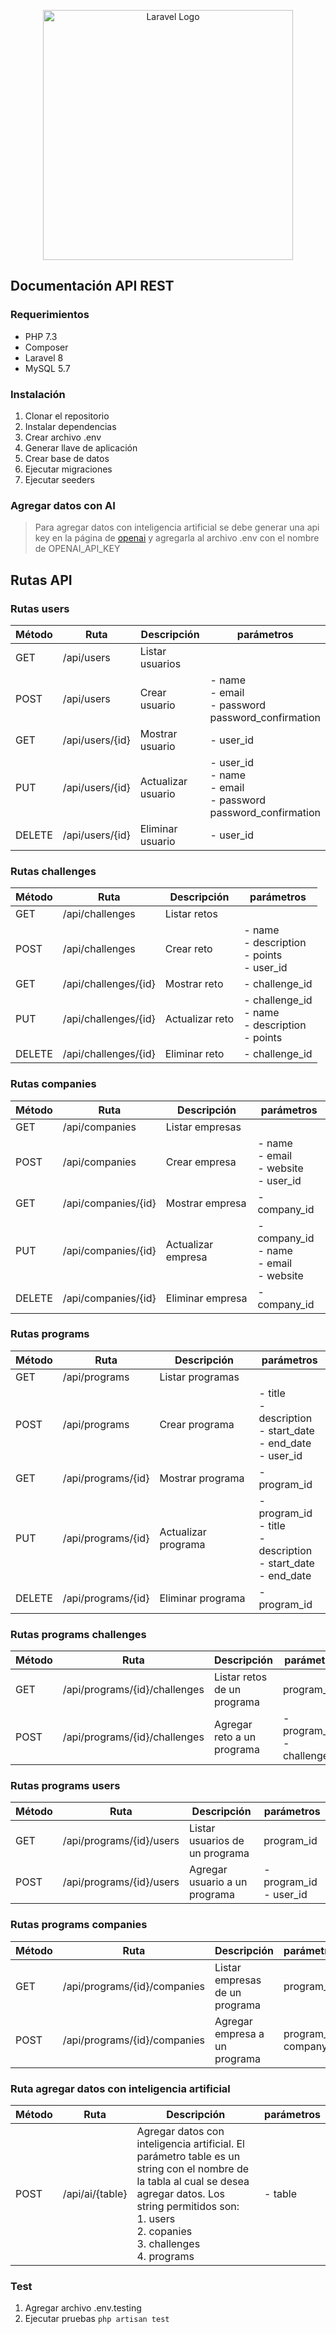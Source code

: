 <p align="center"><a href="https://laravel.com" target="_blank"><img src="https://raw.githubusercontent.com/laravel/art/master/logo-lockup/5%20SVG/2%20CMYK/1%20Full%20Color/laravel-logolockup-cmyk-red.svg" width="400" alt="Laravel Logo"></a></p>

## Documentación API REST

### Requerimientos

- PHP 7.3
- Composer
- Laravel 8
- MySQL 5.7

### Instalación

1. Clonar el repositorio
2. Instalar dependencias
3. Crear archivo .env
4. Generar llave de aplicación
5. Crear base de datos
6. Ejecutar migraciones
7. Ejecutar seeders

### Agregar datos con AI

> Para agregar datos con inteligencia artificial se debe generar una api key en la
> página de [openai](https://platform.openai.com/api-keys) y agregarla al archivo .env con
> el nombre de OPENAI_API_KEY

## Rutas API

### Rutas users

| Método | Ruta       | Descripción     | parámetros                                                        | 
|------------|-----------------| --- |-------------------------------------------------------------------|
| GET | /api/users | Listar usuarios |
| POST | /api/users | Crear usuario | - name <br/> - email <br/> - password <br/> password_confirmation |
| GET | /api/users/{id} | Mostrar usuario | - user_id                                                         |
| PUT | /api/users/{id} | Actualizar usuario | - user_id <br/> - name <br/> - email <br/> - password <br/> password_confirmation |
| DELETE | /api/users/{id} | Eliminar usuario | - user_id |

### Rutas challenges

| Método | Ruta       | Descripción     | parámetros                                                    |
|------------|-----------------| --- |---------------------------------------------------------------|
| GET | /api/challenges | Listar retos |
| POST | /api/challenges | Crear reto | - name <br/> - description <br/> - points <br/> - user_id |
| GET | /api/challenges/{id} | Mostrar reto | - challenge_id |
| PUT | /api/challenges/{id} | Actualizar reto | - challenge_id <br/> - name <br/> - description <br/> - points |
| DELETE | /api/challenges/{id} | Eliminar reto | - challenge_id |

### Rutas companies

| Método | Ruta       | Descripción     | parámetros                                          |
|------------|-----------------| --- |-----------------------------------------------------|
| GET | /api/companies | Listar empresas |
| POST | /api/companies | Crear empresa | - name <br/> - email <br/> - website<br/> - user_id |
| GET | /api/companies/{id} | Mostrar empresa | - company_id |
| PUT | /api/companies/{id} | Actualizar empresa | - company_id <br/> - name <br/> - email <br/> - website |
| DELETE | /api/companies/{id} | Eliminar empresa | - company_id |

### Rutas programs

| Método | Ruta       | Descripción     | parámetros                                                                      |
|------------|-----------------| --- |---------------------------------------------------------------------------------|
| GET | /api/programs | Listar programas |
| POST | /api/programs | Crear programa | - title <br/> - description <br/> - start_date <br/> - end_date <br/> - user_id |
| GET | /api/programs/{id} | Mostrar programa | - program_id |
| PUT | /api/programs/{id} | Actualizar programa | - program_id <br/> - title <br/> - description <br/> - start_date <br/> - end_date |
| DELETE | /api/programs/{id} | Eliminar programa | - program_id |

### Rutas programs challenges

| Método | Ruta       | Descripción     | parámetros                                                                      |
|------------|-----------------| --- |---------------------------------------------------------------------------------|
| GET | /api/programs/{id}/challenges | Listar retos de un programa | program_id |
| POST | /api/programs/{id}/challenges | Agregar reto a un programa | - program_id <br/> - challenge_id |

### Rutas programs users

| Método | Ruta       | Descripción     | parámetros                                                                      |
|------------|-----------------| --- |---------------------------------------------------------------------------------|
| GET | /api/programs/{id}/users | Listar usuarios de un programa | program_id |
| POST | /api/programs/{id}/users | Agregar usuario a un programa | - program_id <br/> - user_id |

### Rutas programs companies

| Método | Ruta       | Descripción     | parámetros                                                                    |
|------------|-----------------| --- |-------------------------------------------------------------------------------|
| GET | /api/programs/{id}/companies | Listar empresas de un programa | program_id |
| POST | /api/programs/{id}/companies | Agregar empresa a un programa |  program_id <br/>  company_id |

### Ruta agregar datos con inteligencia artificial

| Método | Ruta            | Descripción                                                                                                                                                                                   | parámetros |
|------------|-----------------|-----------------------------------------------------------------------------------------------------------------------------------------------------------------------------------------------|------------|
| POST | /api/ai/{table} | Agregar datos con inteligencia artificial. El parámetro table es un string con el nombre de la tabla al cual se desea agregar datos. Los string permitidos son: <br/> 1. users<br/> 2. copanies<br/> 3. challenges<br/> 4. programs | - table |

### Test

1. Agregar archivo .env.testing
2. Ejecutar pruebas `` php artisan test ``
